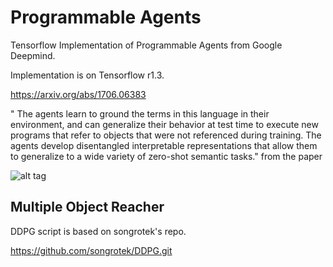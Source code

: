 Programmable Agents
====================

Tensorflow Implementation of Programmable Agents from Google Deepmind.

Implementation is on Tensorflow r1.3.

https://arxiv.org/abs/1706.06383

" The agents learn to ground the terms in this language in their environment,
and can generalize their behavior at test time to execute new programs that refer to
objects that were not referenced during training. The agents develop disentangled
interpretable representations that allow them to generalize to a wide variety of
zero-shot semantic tasks." from the paper

![alt tag](https://github.com/jaesik817/programmable-agents_tensorflow/blob/master/figures/pa.PNG)

Multiple Object Reacher
-----------------

DDPG script is based on songrotek's repo.

https://github.com/songrotek/DDPG.git


